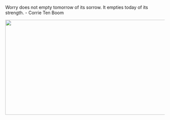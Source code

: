 <div>
  <div>
    <p>
      Worry does not empty tomorrow of its sorrow. It empties today of its strength. - Corrie Ten Boom
    </p>
  </div>
  <div align="center">
    <img
      src="https://media.giphy.com/media/dWesBcTLavkZuG35MI/giphy.gif"
      width="600"
      height="300"
    />
  </div>
  </div>
